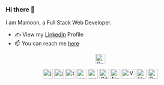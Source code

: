 ### Hi there 👋

<!--
**rmamoonx/rmamoonx** is a ✨ _special_ ✨ repository because its `README.md` (this file) appears on your GitHub profile.

Here are some ideas to get you started:

- 🔭 I’m currently working on ...
- 🌱 I’m currently learning ...
- 👯 I’m looking to collaborate on ...
- 🤔 I’m looking for help with ...
- 💬 Ask me about ...
- 📫 How to reach me: ...
- 😄 Pronouns: ...
- ⚡ Fun fact: ...
-->
I am Mamoon, a Full Stack Web Developer.

- ✍ View my [LinkedIn](https://ae.linkedin.com/in/rajamamoon) Profile
- 📫 You can reach me [here](mailto:r.mamoonxk@hotmail.com)

<p align="center">
   <img src="https://cdn.worldvectorlogo.com/logos/react-2.svg" alt="Reactjs" width="26" height="26" /> 
</p>

<p align="center">
        <img src="https://qph.fs.quoracdn.net/main-qimg-48b7a3d8958565e7aa3ad4dbf2312770.webp" alt="java" width="26" height="26" /> 
        <img src="https://upload.wikimedia.org/wikipedia/commons/thumb/9/99/Unofficial_JavaScript_logo_2.svg/600px-Unofficial_JavaScript_logo_2.svg.png" alt="javascript" width="26" height="26" />
        <img src="https://seeklogo.com/images/T/typescript-logo-B29A3F462D-seeklogo.com.png" alt="typescript" width="26" height="26" /> 
        <img src="https://seeklogo.com/images/N/nodejs-logo-FBE122E377-seeklogo.com.png" alt="nodejs" width="26" height="26" />
        <img src="https://emanueleciriachi.net/wp-content/uploads/2019/01/logo-mongodb-png-mongodb-logo-png-400.png" alt="mongodb" width="26" height="26" /> 
        <img src="https://git-scm.com/images/logos/downloads/Git-Icon-1788C.png" width="26" height="26" alt="Git" />
        <img src="https://cdn.worldvectorlogo.com/logos/netlify.svg" width="26" height="26" alt="Netlify" />
        <img src="https://cdn.worldvectorlogo.com/logos/vercel.svg" width="36" height="26" alt="Vercel" />
        <img src="https://cdn.worldvectorlogo.com/logos/heroku-4.svg" width="26" height="26" alt="Heruko" />
        <img src="https://cdn.worldvectorlogo.com/logos/google-cloud-1.svg" width="26" height="26" alt="Google Cloud" />
</p>
